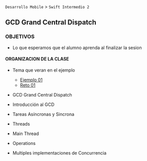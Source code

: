`Desarrollo Mobile` > `Swift Intermedio 2`


## GCD Grand Central Dispatch

### OBJETIVOS 

- Lo que esperamos que el alumno aprenda al finalizar la sesion 

#### ORGANIZACION DE LA CLASE 

- Tema que veran en el ejemplo

	- [Ejemplo 01](Ejemplo-01)
	- [Reto 01](Reto-01)

- GCD Grand Central Dispatch
- Introducción al GCD
- Tareas Asíncronas y Sincrona
- Threads
- Main Thread
- Operations
- Multiples implementaciones de Concurrencia